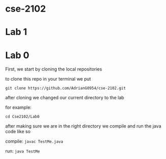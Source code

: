 # cse-2102

# Lab 1


# Lab 0

First, we start by cloning the local repositories 

to clone this repo in your terminal we put

```git clone https://github.com/AdrianG0954/cse-2102.git```

after cloning we changed our current directory to the lab 

for example:

```cd Cse2102/Lab0```

after making sure we are in the right directory we compile and run the java code like so

compile: ```javac TestMe.java```

run: ```java TestMe```



